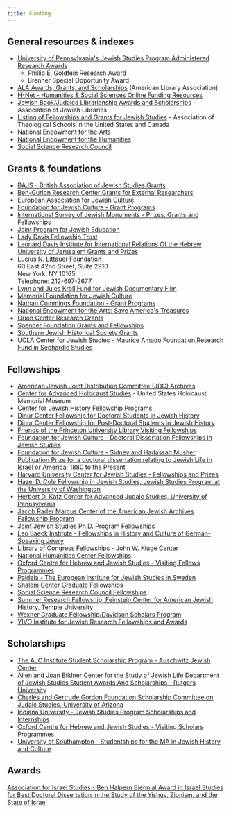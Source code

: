 ```yaml
---
title: Funding
---
```



## General resources & indexes

-   [University of Pennsylvania's Jewish Studies Program Administered Research Awards](http://ccat.sas.upenn.edu/jwst/resear.htm)  
	- Phillip E. Goldfein Research Award  
    - Brenner Special Opportunity Award
-   [ALA Awards, Grants, and Scholarships](http://www.ala.org/work/awards/) (American Library Association)
-   [H-Net - Humanities & Social Sciences Online Funding Resources](http://www2.h-net.msu.edu/announce/group.cgi?type=Funding)
-   [Jewish Book/Judaica Librarianship Awards and Scholarships](http://www.jewishlibraries.org/ajlweb/scholarships/scholarship.htm) - Association of Jewish Libraries
-   [Listing of Fellowships and Grants for Jewish Studies](http://www.ats.edu/faculty/external/subind/jewishst.htm) - Association of Theological Schools in the United States and Canada
-   [National Endowment for the Arts](http://www.arts.gov/)
-   [National Endowment for the Humanities](http://www.neh.gov/)
-   [Social Science Research Council](http://www.ssrc.org/)

## Grants & foundations

-   [BAJS - British Association of Jewish Studies Grants](http://www.bajsbulletin.org/grant.html)
-   [Ben-Gurion Research Center Grants for External Researchers](http://www.bgu.ac.il/Ben-Gurion/exter/index.html)
-   [European Association for Jewish Culture](http://www.jewishcultureineurope.org/)
-   [Foundation for Jewish Culture - Grant Programs](http://www.jewishculture.org/?pid=scholarship)
-   [International Survey of Jewish Monuments - Prizes, Grants and Fellowships](http://www.isjm.org/prizes.htm)
-   [Joint Program for Jewish Education](http://www.jajz-ed.org.il/jprogram/index.html)
-   [Lady Davis Fellowship Trust](http://ldft.huji.ac.il/)
-   [Leonard Davis Institute for International Relations Of the Hebrew University of Jerusalem Grants and Prizes](http://davis.huji.ac.il/index-grants.html)
-   Lucius N. Littauer Foundation  
    60 East 42nd Street, Suite 2910  
    New York, NY 10165  
    Telephone: 212-697-2677
-   [Lynn and Jules Kroll Fund for Jewish Documentary Film](http://www.jewishculture.org/?pid=film)
-   [Memorial Foundation for Jewish Culture](http://www.mfjc.org/)
-   [Nathan Cummings Foundation - Grant Programs](http://www.nathancummings.org/programs/)
-   [National Endowment for the Arts: Save America's Treasures](http://www2.cr.nps.gov/treasures/)
-   [Orion Center Research Grants](http://orion.mscc.huji.ac.il/educate/fellowships.shtml)
-   [Spencer Foundation Grants and Fellowships](http://www.spencer.org/programs/index.htm)
-   [Southern Jewish Historical Society Grants](http://www.jewishsouth.org/grants_new.htm)
-   [UCLA Center for Jewish Studies - Maurice Amado Foundation Research Fund in Sephardic Studies](http://www.cjs.ucla.edu/Fellow/Amado_Fellowships.htm)

## Fellowships

-   [American Jewish Joint Distribution Committee (JDC) Archives](http://archives.jdc.org/about-us/fellowships-and-grants-general-information/)
-   [Center for Advanced Holocaust Studies](http://www.ushmm.org/research/center/) - United States Holocaust Memorial Museum
-   [Center for Jewish History Fellowship Programs](http://www.cjh.org/academic/Fellowship/summary.html)
-   [Dinur Center Fellowship for Doctoral Students in Jewish History](http://www.hum.huji.ac.il/dinur/Grants/fellow.htm)
-   [Dinur Center Fellowship for Post-Doctoral Students in Jewish History](http://www.hum.huji.ac.il/dinur/Grants/dinur_center__post.htm)
-   [Friends of the Princeton University Library Visiting Fellowships](http://www.princeton.edu/%7Erbsc/fellowships/)
-   [Foundation for Jewish Culture - Doctoral Dissertation Fellowships in Jewish Studies](http://www.jewishculture.org/?pid=scholarship)
-   [Foundation for Jewish Culture - Sidney and Hadassah Musher Publication Prize for a doctoral dissertation relating to Jewish Life in Israel or America: 1880 to the Present](http://www.jewishculture.org/jewish_scholarship/jewish_scholarship_musher_prize.html)
-   [Harvard University Center for Jewish Studies - Fellowships and Prizes](http://www.fas.harvard.edu/%7Ecjs/fellowships.html)
-   [Hazel D. Cole Fellowship in Jewish Studies, Jewish Studies Program at the University of Washington](http://jsis.artsci.washington.edu/programs/jewish/colefellowship.html)
-   [Herbert D. Katz Center for Advanced Judaic Studies, University of Pennsylvania](http://katz.sas.upenn.edu/fellowship-program)
-   [Jacob Rader Marcus Center of the American Jewish Archives Fellowship Program](http://www.americanjewisharchives.org/aja/programs/index.html)
-   [Joint Jewish Studies Ph.D. Program Fellowships](http://gtu.edu/page.php?nav=190)
-   [Leo Baeck Institute - Fellowships in History and Culture of German-Speaking Jewry](http://www.lbi.org/fellowships.html)
-   [Library of Congress Fellowships - John W. Kluge Center](http://www.loc.gov/loc/kluge/kluge-fellow.html)
-   [National Humanities Center Fellowships](http://www.nhc.rtp.nc.us/fellowships/fellowships.htm)
-   [Oxford Centre for Hebrew and Jewish Studies - Visiting Fellows Programmes](http://associnst.ox.ac.uk/ochjs/scholars/schol_fell.html)
-   [Paideia - The European Institute for Jewish Studies in Sweden](http://www.paideia-eu.org/)
-   [Shalem Center Graduate Fellowships](http://cuinfo.cornell.edu/Student/GRFN/record.phtml?code=A0595)
-   [Social Science Research Council Fellowships](http://www.ssrc.org/fellowships/)
-   [Summer Research Fellowship, Feinstein Center for American Jewish History, Temple University](http://www.temple.edu/feinsteinctr/summer.html)
-   [Wexner Graduate Fellowship/Davidson Scholars Program](http://www.wexnerfoundation.org/Home/tabid/100/Default.aspx)
-   [YIVO Institute for Jewish Research Fellowships and Awards](http://www.yivoinstitute.org/jstudies/fellows.htm)

## Scholarships

-   [The AJC Institute Student Scholarship Program - Auschwitz Jewish Center](http://208.184.21.217/student.asp?page=2)
-   [Allen and Joan Bildner Center for the Study of Jewish Life Department of Jewish Studies Student Awards And Scholarships - Rutgers University](http://jewishstudies.rutgers.edu/awards.html)
-   [Charles and Gertrude Gordon Foundation Scholarship Committee on Judaic Studies, University of Arizona](http://w3.arizona.edu/%7Ejudaic/gordon.html)
-   [Indiana University - Jewish Studies Program Scholarships and Internships](http://www.indiana.edu/%7Ejsp/scholarships.htm)
-   [Oxford Centre for Hebrew and Jewish Studies - Visiting Scholars Programmes](http://associnst.ox.ac.uk/ochjs/scholars/scholarships.html)
-   [University of Southampton - Studentships for the MA in Jewish History and Culture](http://www.arts.soton.ac.uk/courses.asp?type=2&sbj=43&crs=910)

## Awards

[Association for Israel Studies - Ben Halpern Biennial Award in Israel Studies for Best Doctoral Dissertation in the Study of the Yishuv, Zionism, and the State of Israel](http://www.aisisraelstudies.org/Halpern_Dissertation_Award.htm)